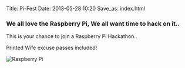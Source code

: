 Title: Pi-Fest
Date: 2013-05-28 10:20
Save_as: index.html

### We all love the Raspberry Pi, We all want time to hack on it..

This is your chance to join a Raspberry Pi Hackathon..

Printed Wife excuse passes included!

<!--  Hey! Y readz source!
     :||220$00$$211'        '112$$00$0221|:           
  '00802$22112122$$802'   1080$22211122$2$800:        
  |&0111111111111111108::881111111111111111$&1        
  :&8111111122111111110888111111112221111110&;        
   1&$111111112$$211112&&$11112$$2111111112&2         
    2&$1111111111200228&&&$2$0$111111111128$          
     18821111111111$&&&&&&&&811111111112081           
      '108$21111120&&&&&&&&&&021111122801:            
        '$&&8$$$8&&8$11||11$8&&80008&&$:              
       28$1;:'';0&1:' '''' ':181:::;12882'            
     :88;'  ';2&&8;' ''''''  :8&$|'   :2&8:           
     $&;  :1$&&&&&&021||||112088&&01:' '$&0           
     &8;|28&821;::;12&&&&&81;::::;108$1:1&&:          
   ;0&8&&&&1: '''''' ;0&&0: '''''' '|8&&88&0|         
 '081;:$&&1 ''''''''' 1&&1 ''''''''' ;8&|';$&0:       
 88; ' 1&$''''''''''' 1&&2 '''''''''' 28:'''1&8:      
1&1 '' 2&0'''''''''' ;8&&&1'''''''''''0&:''''8&2      
1&1 '':8&&2: '''' ':1&&&&&&$|''    ':2&&1 '':8&2      
'88;  2&&&&821||11$0$1|;;;1208$1112$&&&&&; '2&&:      
 :0822&0008&&&&&&&2:' ''''' '|8&&&&&821|1020&0:       
   8&&1''':|$&&&&2 '''''''''' ;&&&0|: '' |&&8'        
   ;&8:'''''';$&&1 ''''''''''':8&1''''''':8&|         
    $&1 '''''''2&8; '''''''' '2&| '''''' |&0          
    '0&1''''''':8&&2;:'''':;10&$ '''''''|88:          
      2&$1:'''';8&&&&&00008&&&&$'  '':|$&2'           
       '1$00$$$8&&0211||||112$8&02220001:             
           |28&&&2'   '''''   2&&&8$|                 
              :128$1;''''':;10&21:                    
                 '1$00$$$$08$1'                       
                     ':;;:'   

Lovely ascii by https://gist.github.com/onehouse/2980361
-->

![Raspberry Pi](/static/images/Raspi-PGB001.png)

